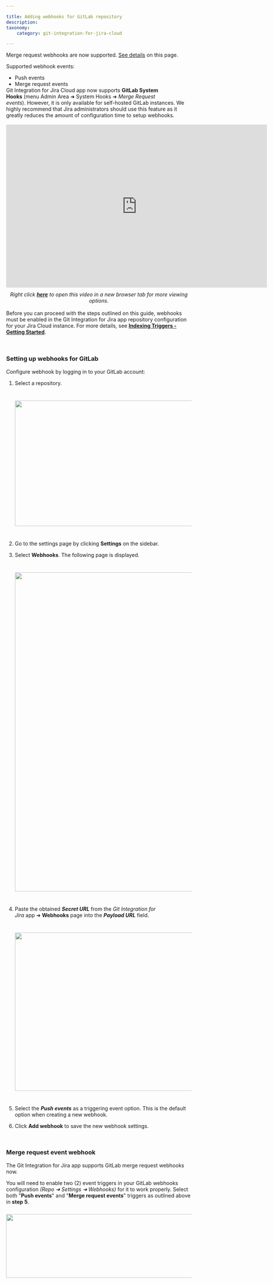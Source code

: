 ```yaml
---

title: Adding webhooks for GitLab repository
description:
taxonomy:
    category: git-integration-for-jira-cloud

---
```


<div class="bbb-callout bbb--tip">
    <div class="irow">
    <div class="ilogobox">
        <span class="logoimg"></span>
    </div>
    <div class="imsgbox">
        Merge request webhooks are now supported. <a href='/git-integration-for-jira-cloud/adding-webhooks-for-gitlab-repository-gij-cloud'>See details</a> on this page.<br>
        <p>Supported webhook events:</p>
        <ul style='margin-bottom:0px !important'>
            <li>Push events</lI>
            <li>Merge request events</li>
        </ul>
    </div>
    </div>
</div>

<div class="bbb-callout bbb--tip">
    <div class="irow">
    <div class="ilogobox">
        <span class="logoimg"></span>
    </div>
    <div class="imsgbox">
        Git Integration for Jira Cloud app now supports <b>GitLab System Hooks</b> (menu Admin Area ➜ System Hooks ➜ <i>Merge Request events</i>). However, it is only available for self-hosted GitLab instances. We highly recommend that Jira administrators should use this feature as it greatly reduces the amount of configuration time to setup webhooks.
    </div>
    </div>
</div>
<br>

<div class='embed-container embed-container--16-10'>
    <iframe width='709' height='443' src='https://fast.wistia.com/embed/iframe/trp1frsfl4?videoFoam=true' frameborder='0' allowfullscreen ></iframe>
</div>

<div align='center' style='margin-top:10px'>
    <i>Right click <a href='https://bigbrassband.wistia.com/medias/trp1frsfl4'><b>here</b></a> to open this video in a new browser tab for more viewing options.</i>
</div>
<br>


<div class="bbb-callout bbb--error">
    <div class="irow">
    <div class="ilogobox">
        <span class="logoimg"></span>
    </div>
    <div class="imsgbox">
        Before you can proceed with the steps outlined on this guide, webhooks must be enabled in the Git Integration for Jira app repository configuration for your Jira Cloud instance. For more details, see <a href='/git-integration-for-jira-cloud/indexing-triggers-gij-cloud'><b>Indexing Triggers - Getting Started</b></a>.
    </div>
    </div>
</div>

&nbsp;

### Setting up webhooks for GitLab

Configure webhook by logging in to your GitLab account:

1.  Select a repository.

    <img src='/wp-content/uploads/gij-web-hooks-gitlab-settings-c.png' width=647 height=341 style='margin:25px 0' />

2.  Go to the settings page by clicking **Settings** on the sidebar.

3.  Select **Webhooks**. The following page is displayed.

    <img src='/wp-content/uploads/gij-web-hooks-gitlab-settings-add-c.png' width=584 height=867 style='margin:25px 0' />

4.  Paste the obtained _**Secret URL**_ from the _Git Integration for Jira_ app ➜ **Webhooks** page into the _**Payload URL**_ field.

    <img src='/wp-content/uploads/gij-jira-cloud-webhook-url-loc-c1.png' width=646 height=430 style='margin:25px 0' />

5.  Select the _**Push events**_ as a triggering event option. This is the default option when creating a new webhook.

6.  Click **Add webhook** to save the new webhook settings.

&nbsp;

### Merge request event webhook

The Git Integration for Jira app supports GitLab merge request webhooks now.

You will need to enable two (2) event triggers in your GitLab webhooks configuration _(Repo ➜ Settings ➜ Webhooks)_ for it to work properly. Select both "**Push events**" and "**Merge request events**" triggers as outlined above in **step** **5**.

<img src='/wp-content/uploads/gij-gitlab-merge-request-event-trigger-webhook.png' width=648 height=173 style='margin:25px 0;max-width:100%;display:block' />

